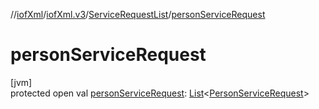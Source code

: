 //[iofXml](../../../index.md)/[iofXml.v3](../index.md)/[ServiceRequestList](index.md)/[personServiceRequest](person-service-request.md)

# personServiceRequest

[jvm]\
protected open val [personServiceRequest](person-service-request.md): [List](https://docs.oracle.com/javase/8/docs/api/java/util/List.html)<[PersonServiceRequest](../-person-service-request/index.md)>
